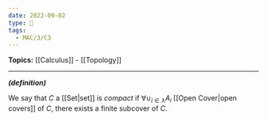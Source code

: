 ```yaml
---
date: 2022-09-02
type: 🧠
tags:
  - MAC/3/C3
---
```


**Topics:** [[Calculus]] - [[Topology]]

---

_**(definition)**_

We say that $C$ a [[Set|set]] is _compact_ if $\forall \cup_{i\in\lambda}A_i$ [[Open Cover|open covers]] of $C$, there exists a finite subcover of $C$.
